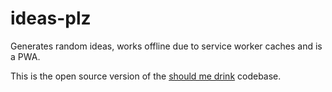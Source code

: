 # ideas-plz

Generates random ideas, works offline due to service worker caches and is a PWA. 

This is the open source version of the <a href="https://should-me-drink.com/" target="_blank">should me drink</a> codebase.
